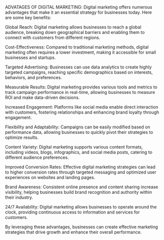 ADVATAGES OF DIGITAL MARKETING:
Digital marketing offers numerous advantages that make it an essential strategy for businesses today. Here are some key benefits:

Global Reach: Digital marketing allows businesses to reach a global audience, breaking down geographical barriers and enabling them to connect with customers from different regions.

Cost-Effectiveness: Compared to traditional marketing methods, digital marketing often requires a lower investment, making it accessible for small businesses and startups.

Targeted Advertising: Businesses can use data analytics to create highly targeted campaigns, reaching specific demographics based on interests, behaviors, and preferences.

Measurable Results: Digital marketing provides various tools and metrics to track campaign performance in real-time, allowing businesses to measure ROI and make data-driven decisions.

Increased Engagement: Platforms like social media enable direct interaction with customers, fostering relationships and enhancing brand loyalty through engagement.

Flexibility and Adaptability: Campaigns can be easily modified based on performance data, allowing businesses to quickly pivot their strategies to optimize results.

Content Variety: Digital marketing supports various content formats, including videos, blogs, infographics, and social media posts, catering to different audience preferences.

Improved Conversion Rates: Effective digital marketing strategies can lead to higher conversion rates through targeted messaging and optimized user experiences on websites and landing pages.

Brand Awareness: Consistent online presence and content sharing increase visibility, helping businesses build brand recognition and authority within their industry.

24/7 Availability: Digital marketing allows businesses to operate around the clock, providing continuous access to information and services for customers.

By leveraging these advantages, businesses can create effective marketing strategies that drive growth and enhance their overall performance.



